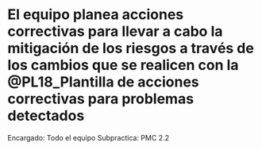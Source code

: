 # El equipo planea acciones correctivas para llevar a cabo la mitigación de los riesgos a través de los cambios que se realicen con la @PL18_Plantilla de acciones correctivas para problemas detectados

Encargado: Todo el equipo
Subpractica: PMC 2.2